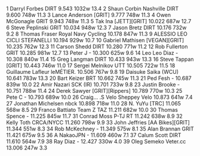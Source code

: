   1  Darryl Forbes  DIRT  9.543    1032w  13.4  2  Shaun Corbin Nashville  DIRT  9.600    748w  11.3  3  Lance Anderson  [GRIT]  9.777    748w  11.3  4  Owen McGonagle  GRIT  9.943    748w  11.3  5  Tak Ina  [JETT][GRIT]  10.022    687w  12.7  6  Steve Peplinski  GRIT  10.034    948w  12.3  7  Jason Bretz  DIRT  10.176    732w  9.2  8  Thomas Fraser  Royal Navy Cycling  10.178    847w  11.3  9  ALESSIO LEO  CICLI STEFANELLI  10.194    929w  10.7 10  Gabriel Mathisen  [VEGAN][GRIT]  10.235    762w  12.3 11  Carson Shedd  DIRT  10.280    771w  11.2 12  Rob Fullerton  GRIT  10.285    981w  12.7 13  Peter J  -  10.300    625w  9.6 14  Leo Leo Diaz  -  10.308    840w  11.4 15  Greg Langman  DIRT  10.433    943w  13.3 16  Steve Tappan  [GRIT]  10.443    746w  11.0 17  Sergei Melnikov  UTT  10.505    722w  11.5 18  Guillaume Lafleur  leMÉTIER.  10.506    767w  9.8 19  Daisuke Saika  (WCU)    10.641    783w  13.3 20  Bart Keizer  BRT  10.662    745w  11.3 21  Ped Fesh  -  10.687    839w  10.0 22  Amir Nazari SCK  (IR)    10.701    733w  9.8 23  Justin Brooke  -  10.751    788w  11.4 24  Derek Sawyer  [GRIT][Rippers]  10.789    770w  10.3 25  Pete C  -  10.793    689w  10.0 26  Craig... .S Velo  Sheppey Velo  10.873    641w  7.4 27  Jonathan Michelsen  nbck  10.898    718w  11.0 28  N. YuYu  [TRC]    11.065    568w  8.5 29  Franco Battiato  Team Z TAZ  11.211    682w  10.0 30  Thomas Spence  -  11.225    845w  11.7 31  Conrad Moss  P-TJ RT  11.242    638w  8.9 32  Kelly Toth  CRCA/NYCC  11.260    798w  9.9 33  John Jeffries  [AA Bikes][GRIT]  11.344    551w  8.3 34  Rob McKechney  -  11.349    575w  8.1 35  Alan Brannan  GRIT  11.421    675w  9.5 36  A NakaoJPN  -  11.609    460w  7.1 37  Calum Scott  DIRT  11.610    564w  7.9 38  Ray Diaz  -  12.427    330w  4.0 39  Oleg Semeko  Veter.cc  13.006    247w  3.3